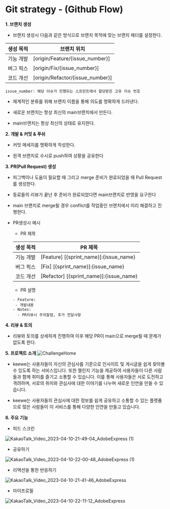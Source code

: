 # Git strategy - (Github Flow)

**1. 브랜치 생성**

- 브랜치 생성시 다음과 같은 방식으로 브랜치 목적에 맞는 브랜치 헤더를 설정한다.

| 생성 목적 | 브랜치 위치                      |
| --------- | -------------------------------- |
| 기능 개발 | [origin/Feature/{issue_number}]  |
| 버그 픽스 | [origin/Fix/{issue_number}]      |
| 코드 개선 | [origin/Refactor/{issue_number}] |

```
issue_number: 해당 이슈가 진행되는 스프린트에서 할당받은 고유 이슈 번호
```

- 체계적인 분류를 위해 브랜치 이름을 통해 의도를 명확하게 드러낸다.

- 새로운 브랜치는 항상 최신의 main브랜치에서 만든다.

- main브랜치는 항상 최신의 상태로 유지한다.

**2. 개발 & 커밋 & 푸쉬**

- 커밋 메세지를 명확하게 작성한다.

- 원격 브랜치로 수시로 push하여 상황을 공유한다

**3. PR(Pull Request) 생성**

- 피그백이나 도움이 필요할 때 그리고 merge 준비가 완료되었을 때 Pull Request를 생성한다.

- 동료들의 리뷰가 끝난 후 준비가 완료되었다면 main브랜치로 반영을 요구한다

- main 브랜치로 merge될 경우 conflict를 작업중인 브랜치에서 미리 해결하고 진행한다.

- PR생성시 예시

  - PR 제목

  | 생성 목적 | PR 제목                                 |
  | --------- | --------------------------------------- |
  | 기능 개발 | [Feature] [{sprint_name}]:{issue_name}  |
  | 버그 픽스 | [Fix] [{sprint_name}]:{issue_name}      |
  | 코드 개선 | [Refactor] [{sprint_name}]:{issue_name} |

  - PR 설명

  ```
  - Feature:
   - 개발내용
  - Notes:
    - PR리뷰시 주의할점, 추가 전달사항
  ```

**4. 리뷰 & 토의**

- 리뷰와 토의를 상세하게 진행하여 이후 해당 PR이 main으로 merge될 때 문제가 없도록 한다.


**5. 프로젝트 소개**
![ChallengeHome](https://user-images.githubusercontent.com/29995264/230901103-1a4b52f1-6659-45d8-8795-17b3459a6431.png)

- keewe는 사용자들이 자신의 관심사를 기준으로 인사이트 및 게시글을 쉽게 찾아볼 수 있도록 하는 서비스입니다. 또한 챌린지 기능을 제공하여 사용자들이 다른 사람들과 함께 취미를 즐기고 소통할 수 있습니다. 이를 통해 사용자들은 서로 도전하고 격려하며, 서로의 취미와 관심사에 대한 이야기를 나누며 새로운 인연을 만들 수 있습니다.

- keewe는 사용자들의 관심사에 대한 정보를 쉽게 공유하고 소통할 수 있는 플랫폼으로 많은 사람들이 이 서비스를 통해 다양한 인연을 만들고 있습니다.

**6. 주요 기능**

- 피드 스크린  

![KakaoTalk_Video_2023-04-10-21-49-04_AdobeExpress (1)](https://user-images.githubusercontent.com/29995264/230905389-224d683b-d9fe-40d4-93cb-f3655b975cb1.gif)

- 공유하기  

![KakaoTalk_Video_2023-04-10-22-00-48_AdobeExpress (1)](https://user-images.githubusercontent.com/29995264/230908358-29ad8351-58f3-470a-bd3a-a048702a3c03.gif)


- 리액션을 통한 반응하기  

![KakaoTalk_Video_2023-04-10-21-41-46_AdobeExpress](https://user-images.githubusercontent.com/29995264/230903880-ea78fbd2-70e7-43b3-bfd3-db258170707e.gif)

- 마이프로필  

![KakaoTalk_Video_2023-04-10-22-11-12_AdobeExpress](https://user-images.githubusercontent.com/29995264/230907597-f4c3bbe4-939b-4f64-8a5a-247532521199.gif)
